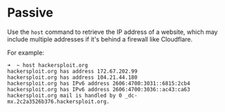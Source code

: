 # Passive

Use the `host` command to retrieve the IP address of a website, which may include multiple addresses if it's behind a firewall like Cloudflare.

For example:

```
➜  ~ host hackersploit.org
hackersploit.org has address 172.67.202.99
hackersploit.org has address 104.21.44.180
hackersploit.org has IPv6 address 2606:4700:3031::6815:2cb4
hackersploit.org has IPv6 address 2606:4700:3036::ac43:ca63
hackersploit.org mail is handled by 0 _dc-mx.2c2a3526b376.hackersploit.org.
```
